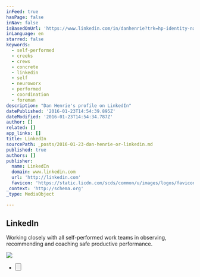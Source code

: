 ```yaml
---
inFeed: true
hasPage: false
inNav: false
isBasedOnUrl: 'https://www.linkedin.com/in/danhenrie?trk=hp-identity-name'
inLanguage: en
starred: false
keywords:
  - self-performed
  - creeks
  - crews
  - concrete
  - linkedin
  - self
  - neuroworx
  - performed
  - coordination
  - foreman
description: "Dan Henrie's profile on LinkedIn"
datePublished: '2016-01-23T14:54:39.895Z'
dateModified: '2016-01-23T14:54:34.787Z'
author: []
related: []
app_links: []
title: LinkedIn
sourcePath: _posts/2016-01-23-dan-henrie-or-linkedin.md
published: true
authors: []
publisher:
  name: LinkedIn
  domain: www.linkedin.com
  url: 'http://linkedin.com'
  favicon: 'https://static.licdn.com/scds/common/u/images/logos/favicons/v1/favicon.ico'
_context: 'http://schema.org'
_type: MediaObject

---
```

<article style=""><h1>LinkedIn</h1><p>Working closely with all self-performed work teams in observing, recommending and coaching safe productive performance.</p><img src="https://s3-us-west-2.amazonaws.com/the-grid-img/p/08279c751a3727984ce465812c33d483d26f9718.jpg" /></article>

* <button style=""><p data-grid-id="c80b7d1a-32bb-42ee-9a96-797a0b7a4839"></p></button>